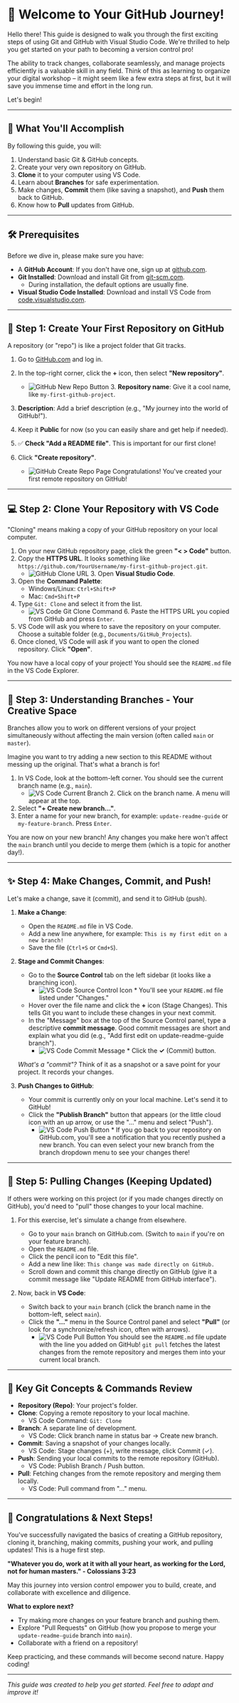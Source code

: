 # 👋 Welcome to Your GitHub Journey!

Hello there! This guide is designed to walk you through the first exciting steps of using Git and GitHub with Visual Studio Code. We're thrilled to help you get started on your path to becoming a version control pro!

The ability to track changes, collaborate seamlessly, and manage projects efficiently is a valuable skill in any field. Think of this as learning to organize your digital workshop – it might seem like a few extra steps at first, but it will save you immense time and effort in the long run.

Let's begin!

---

## 🎯 What You'll Accomplish

By following this guide, you will:

1.  Understand basic Git & GitHub concepts.
2.  Create your very own repository on GitHub.
3.  **Clone** it to your computer using VS Code.
4.  Learn about **Branches** for safe experimentation.
5.  Make changes, **Commit** them (like saving a snapshot), and **Push** them back to GitHub.
6.  Know how to **Pull** updates from GitHub.

---

## 🛠️ Prerequisites

Before we dive in, please make sure you have:

* A **GitHub Account**: If you don't have one, sign up at [github.com](https://github.com).
* **Git Installed**: Download and install Git from [git-scm.com](https://git-scm.com/downloads).
    * During installation, the default options are usually fine.
* **Visual Studio Code Installed**: Download and install VS Code from [code.visualstudio.com](https://code.visualstudio.com).

---

## 🚀 Step 1: Create Your First Repository on GitHub

A repository (or "repo") is like a project folder that Git tracks.

1.  Go to [GitHub.com](https://github.com) and log in.
2.  In the top-right corner, click the **+** icon, then select **"New repository"**.
    * ![GitHub New Repo Button](https://i.imgur.com/your-new-repo-button-image.png) 3.  **Repository name**: Give it a cool name, like `my-first-github-project`.
4.  **Description**: Add a brief description (e.g., "My journey into the world of GitHub!").
5.  Keep it **Public** for now (so you can easily share and get help if needed).
6.  ✅ **Check "Add a README file"**. This is important for our first clone!
7.  Click **"Create repository"**.

    * ![GitHub Create Repo Page](https://i.imgur.com/your-create-repo-page-image.png) Congratulations! You've created your first remote repository on GitHub!

---

## 💻 Step 2: Clone Your Repository with VS Code

"Cloning" means making a copy of your GitHub repository on your local computer.

1.  On your new GitHub repository page, click the green **"< > Code"** button.
2.  Copy the **HTTPS URL**. It looks something like `https://github.com/YourUsername/my-first-github-project.git`.
    * ![GitHub Clone URL](https://i.imgur.com/your-clone-url-image.png) 3.  Open **Visual Studio Code**.
4.  Open the **Command Palette**:
    * Windows/Linux: `Ctrl+Shift+P`
    * Mac: `Cmd+Shift+P`
5.  Type `Git: Clone` and select it from the list.
    * ![VS Code Git Clone Command](https://i.imgur.com/your-vscode-clone-cmd-image.png) 6.  Paste the HTTPS URL you copied from GitHub and press `Enter`.
7.  VS Code will ask you where to save the repository on your computer. Choose a suitable folder (e.g., `Documents/GitHub_Projects`).
8.  Once cloned, VS Code will ask if you want to open the cloned repository. Click **"Open"**.

You now have a local copy of your project! You should see the `README.md` file in the VS Code Explorer.

---

## 🌱 Step 3: Understanding Branches - Your Creative Space

Branches allow you to work on different versions of your project simultaneously without affecting the main version (often called `main` or `master`).

Imagine you want to try adding a new section to this README without messing up the original. That's what a branch is for!

1.  In VS Code, look at the bottom-left corner. You should see the current branch name (e.g., `main`).
    * ![VS Code Current Branch](https://i.imgur.com/your-vscode-branch-status-image.png) 2.  Click on the branch name. A menu will appear at the top.
3.  Select **"+ Create new branch..."**.
4.  Enter a name for your new branch, for example: `update-readme-guide` or `my-feature-branch`. Press `Enter`.

You are now on your new branch! Any changes you make here won't affect the `main` branch until you decide to merge them (which is a topic for another day!).

---

## ✨ Step 4: Make Changes, Commit, and Push!

Let's make a change, save it (commit), and send it to GitHub (push).

1.  **Make a Change**:
    * Open the `README.md` file in VS Code.
    * Add a new line anywhere, for example: `This is my first edit on a new branch!`
    * Save the file (`Ctrl+S` or `Cmd+S`).

2.  **Stage and Commit Changes**:
    * Go to the **Source Control** tab on the left sidebar (it looks like a branching icon).
        * ![VS Code Source Control Icon](https://i.imgur.com/your-vscode-source-control-image.png) * You'll see your `README.md` file listed under "Changes."
    * Hover over the file name and click the **+** icon (Stage Changes). This tells Git you want to include these changes in your next commit.
    * In the "Message" box at the top of the Source Control panel, type a descriptive **commit message**. Good commit messages are short and explain what you did (e.g., "Add first edit on update-readme-guide branch").
        * ![VS Code Commit Message](https://i.imgur.com/your-vscode-commit-msg-image.png) * Click the **✓** (Commit) button.

    *What's a "commit"?* Think of it as a snapshot or a save point for your project. It records your changes.

3.  **Push Changes to GitHub**:
    * Your commit is currently only on your local machine. Let's send it to GitHub!
    * Click the **"Publish Branch"** button that appears (or the little cloud icon with an up arrow, or use the "..." menu and select "Push").
        * ![VS Code Push Button](https://i.imgur.com/your-vscode-push-image.png) * If you go back to your repository on GitHub.com, you'll see a notification that you recently pushed a new branch. You can even select your new branch from the branch dropdown menu to see your changes there!

---

## 🔄 Step 5: Pulling Changes (Keeping Updated)

If others were working on this project (or if you made changes directly on GitHub), you'd need to "pull" those changes to your local machine.

1.  For this exercise, let's simulate a change from elsewhere.
    * Go to your `main` branch on GitHub.com. (Switch to `main` if you're on your feature branch).
    * Open the `README.md` file.
    * Click the pencil icon to "Edit this file".
    * Add a new line like: `This change was made directly on GitHub.`
    * Scroll down and commit this change directly on GitHub (give it a commit message like "Update README from GitHub interface").

2.  Now, back in **VS Code**:
    * Switch back to your `main` branch (click the branch name in the bottom-left, select `main`).
    * Click the **"..."** menu in the Source Control panel and select **"Pull"** (or look for a synchronize/refresh icon, often with arrows).
        * ![VS Code Pull Button](https://i.imgur.com/your-vscode-pull-image.png) You should see the `README.md` file update with the line you added on GitHub! `git pull` fetches the latest changes from the remote repository and merges them into your current local branch.

---

## 🔑 Key Git Concepts & Commands Review

* **Repository (Repo)**: Your project's folder.
* **Clone**: Copying a remote repository to your local machine.
    * VS Code Command: `Git: Clone`
* **Branch**: A separate line of development.
    * VS Code: Click branch name in status bar -> Create new branch.
* **Commit**: Saving a snapshot of your changes locally.
    * VS Code: Stage changes (+), write message, click Commit (✓).
* **Push**: Sending your local commits to the remote repository (GitHub).
    * VS Code: Publish Branch / Push button.
* **Pull**: Fetching changes from the remote repository and merging them locally.
    * VS Code: Pull command from "..." menu.

---

## 🎉 Congratulations & Next Steps!

You've successfully navigated the basics of creating a GitHub repository, cloning it, branching, making commits, pushing your work, and pulling updates! This is a huge first step.

**"Whatever you do, work at it with all your heart, as working for the Lord, not for human masters." - Colossians 3:23**

May this journey into version control empower you to build, create, and collaborate with excellence and diligence.

**What to explore next?**

* Try making more changes on your feature branch and pushing them.
* Explore "Pull Requests" on GitHub (how you propose to merge your `update-readme-guide` branch into `main`).
* Collaborate with a friend on a repository!

Keep practicing, and these commands will become second nature. Happy coding!

---
*This guide was created to help you get started. Feel free to adapt and improve it!*
